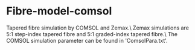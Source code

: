 # Fibre-model-comsol
Tapered fibre simulation by COMSOL and Zemax.\\
Zemax simulations are 5:1 step-index tapered fibre and 5:1 graded-index tapered fibre.\\
The COMSOL simulation parameter can be found in 'ComsolPara.txt'. 
